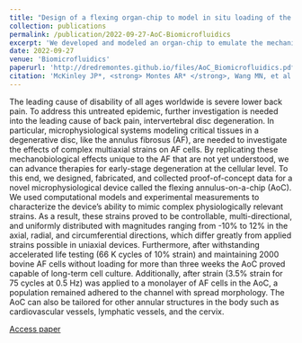 ```yaml
---
title: "Design of a flexing organ-chip to model in situ loading of the intervertebral disc"
collection: publications
permalink: /publication/2022-09-27-AoC-Biomicrofluidics
excerpt: 'We developed and modeled an organ-chip to emulate the mechanics of the annulus fibrosus within the intervertebral disc of the spine'
date: 2022-09-27
venue: 'Biomicrofluidics'
paperurl: 'http://dredremontes.github.io/files/AoC_Biomicrofluidics.pdf'
citation: 'McKinley JP*, <strong> Montes AR* </strong>, Wang MN, et al. (2022). &quot;Design of a flexing organ-chip to model in situ loading of the intervertebral disc.&quot; <i>Biomicrofluidics</i>. 16 (054111).'
---
```


The leading cause of disability of all ages worldwide is severe lower back pain. To address this untreated epidemic, further investigation is needed into the leading cause of back pain, intervertebral disc degeneration. In particular, microphysiological systems modeling critical tissues in a degenerative disc, like the annulus fibrosus (AF), are needed to investigate the effects of complex multiaxial strains on AF cells. By replicating these mechanobiological effects unique to the AF that are not yet understood, we can advance therapies for early-stage degeneration at the cellular level. To this end, we designed, fabricated, and collected proof-of-concept data for a novel microphysiological device called the flexing annulus-on-a-chip (AoC). We used computational models and experimental measurements to characterize the device’s ability to mimic complex physiologically relevant strains. As a result, these strains proved to be controllable, multi-directional, and uniformly distributed with magnitudes ranging from -10% to 12% in the axial, radial, and circumferential directions, which differ greatly from applied strains possible in uniaxial devices. Furthermore, after withstanding accelerated life testing (66 K cycles of 10% strain) and maintaining 2000 bovine AF cells without loading for more than three weeks the AoC proved capable of long-term cell culture. Additionally, after strain (3.5% strain for 75 cycles at 0.5 Hz) was applied to a monolayer of AF cells in the AoC, a population remained adhered to the channel with spread morphology. The AoC can also be tailored for other annular structures in the body such as cardiovascular vessels, lymphatic vessels, and the cervix.

[Access paper](https://aip.scitation.org/doi/10.1063/5.0103141)

<!-- Recommended citation: Your Name, You. (2009). "Paper Title Number 1." <i>Journal 1</i>. 1(1). -->